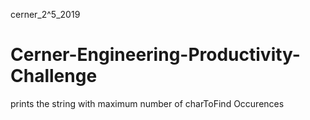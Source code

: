 cerner_2^5_2019
# Cerner-Engineering-Productivity-Challenge
prints the string with maximum number of charToFind Occurences
